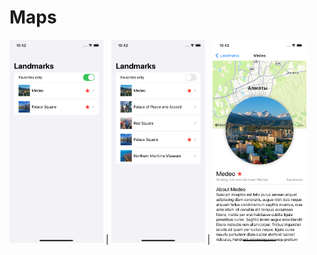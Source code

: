 # Maps

<img src="https://github.com/Sterrvac/Maps/blob/main/Image/1.png" width="150"> | <img src="https://github.com/Sterrvac/Maps/blob/main/Image/2.png" width="150"> | <img src="https://github.com/Sterrvac/Maps/blob/main/Image/3.png" width="150">



